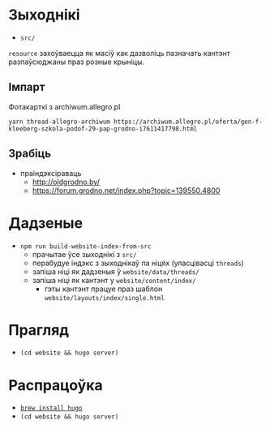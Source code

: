 # Зыходнікі

- `src/`

`resource` захоўваецца як масіў как дазволіць пазначать кантэнт разпаўсюджаны праз розные крыніцы.

## Імпарт

Фотакарткі з archiwum.allegro.pl

`yarn thread-allegro-archiwum https://archiwum.allegro.pl/oferta/gen-f-kleeberg-szkola-podof-29-pap-grodno-i7611417798.html`

## Зрабіць

- праіндэксіраваць
  - http://oldgrodno.by/
  - https://forum.grodno.net/index.php?topic=139550.4800

# Дадзеные

- `npm run build-website-index-from-src`
  - прачытае ўсе зыходнікі з `src/`
  - перабудуе індэкс з зыходнікаў па ніцях (уласцівасці `threads`)
  - запіша ніці як дадзеныя ў `website/data/threads/`
  - запіша ніці як кантэнт у `website/content/index/`
    - гэты кантэнт працуе праз шаблон `website/layouts/index/single.html`

# Прагляд

- `(cd website && hugo server)`

# Распрацоўка

- [`brew install hugo`](https://gohugo.io/getting-started/installing/)
- `(cd website && hugo server)`
